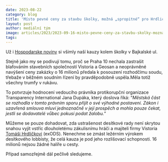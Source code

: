 ```yaml
---
date: 2023-08-22
category: blog
title: 'Místo pevné ceny za stavbu školky, možná „spropitné“ pro Hrdličku'
layout: post
author: mediální tým
image: articles/2023/2023-09-16-misto-pevne-ceny-za-stavbu-skolky-mozna-spropitne-pro-hrdlicku.jpg
tags:
---
```


Už i  [Hospodarske noviny](https://archiv.hn.cz/c1-67243520-radnice-si-za-stavbu-skolky-vyminila-pevnou-cenu-presto-mozna-zaplati-vic-vydelat-muze-hrdlicka-i-geosan)  si všimly naší kauzy kolem školky v Bajkalské ul.

Stejně jako my se podivují tomu, proč se Praha 10 nechala zastrašit blafováním stavebních společností Vistoria a Geosan a neoprávněné navýšení ceny zakázky o 16 milionů předala k posouzení rozhodčímu soudu, třebaže v běžném soudním řízení by pravděpodobně uspěla.Měla totiž všechny trumfy v rukávu.

To potvrzuje hodnocení vedoucího právníka protikorupční organizace Transparency International Jana Dupáka, který doslova říká: “_Městská část se rozhodla v tomto právním sporu přijít o své výhodné postavení. Zákon i uzavřená smlouva mluví jednoznačně v její prospěch a mohla pouze čekat, jestli se dodavatelé vůbec pokusí podat žalobu._”

Můžeme se pouze dohadovat, zda ustrašenost desítkové rady není skrytou snahou vyjít vstříc dlouholetému zákulisnímu hráči a majiteli firmy Vistoria  [Tomáši Hrdličkovi](https://cs.wikipedia.org/wiki/Tom%C3%A1%C5%A1_Hrdli%C4%8Dka_(politik))  (exODS). Nenechme se zmást ležérním výrokem desítkového lobbisty, že celá kauza je pod jeho rozlišovací schopnosti. 16 milionů nejsou žádné halíře u cesty.

Případ samozřejmě dál pečlivě sledujeme.
